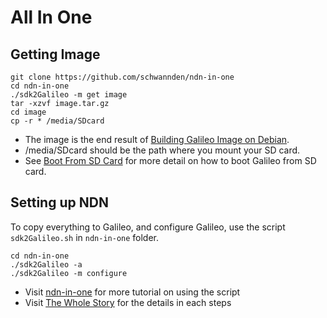 # All In One
## Getting Image
```
git clone https://github.com/schwannden/ndn-in-one
cd ndn-in-one
./sdk2Galileo -m get image
tar -xzvf image.tar.gz
cd image
cp -r * /media/SDcard
```
* The image is the end result of [Building Galileo Image on Debian](building_galileo_image_on_debian.md).
* /media/SDcard should be the path where you mount your SD card.
* See [Boot From SD Card](boot_from_sd_card.md) for more detail on how to boot Galileo from SD card.

## Setting up NDN
To copy everything to Galileo, and configure Galileo, use the script `sdk2Galileo.sh` in `ndn-in-one` folder.
```
cd ndn-in-one
./sdk2Galileo -a
./sdk2Galileo -m configure
```
* Visit [ndn-in-one](https://github.com/schwannden/ndn-in-one) for more tutorial on using the script
* Visit [The Whole Story](chapter2.md) for the details in each steps
